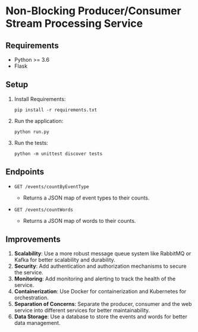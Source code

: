 # Non-Blocking Producer/Consumer Stream Processing Service

## Requirements
- Python >= 3.6
- Flask

## Setup
1. Install Requirements:
    ```
    pip install -r requirements.txt
    ```

2. Run the application:
    ```
    python run.py
    ```

3. Run the tests:
    ```
    python -m unittest discover tests
    ```

## Endpoints
- `GET /events/countByEventType`
  - Returns a JSON map of event types to their counts.

- `GET /events/countWords`
  - Returns a JSON map of words to their counts.

## Improvements
1. **Scalability**: Use a more robust message queue system like RabbitMQ or Kafka for better scalability and durability.
2. **Security**: Add authentication and authorization mechanisms to secure the service.
3. **Monitoring**: Add monitoring and alerting to track the health of the service.
4. **Containerization**: Use Docker for containerization and Kubernetes for orchestration.
5. **Separation of Concerns**: Separate the producer, consumer and the web service into different services for better maintainability.
6. **Data Storage**: Use a database to store the events and words for better data management.
